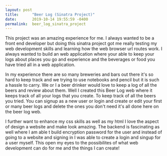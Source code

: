```yaml
---
layout: post
title:      "Beer Log (Sinatra Project)"
date:       2019-10-14 19:55:59 -0400
permalink:  beer_log_sinatra_project
---
```



 This project was an amazing experience for me. I always wanted to be a front end developer but doing this sinatra project got me really testing my web development skills and learning how the web browser url routes work. I always wanted to build an web application where your able to keep your logs about places you go and experience and the beverages or food you have tried all in a web application.

 In my experience there are so many breweries and bars out there it's so hard to keep track and we trying to use notebooks and pencil but it is such a hassle to carry. We or I a beer drinker would love to keep a log of all the beers and review about them. Well I created this Beer Log web where it keeps track of all your logs that you create. To keep track of all the beers you tried. You can signup as a new user or login and create or edit your first or many beer logs and delete the ones you don't need it's all done here on the beer log web. 
						
I further want to enhance my css skills as well as my html I love the aspect of design a website and make look amazing. The backend is fascinating as well where I am able t build encryption password for the user and instead of going to a website and signing in I was able to create a login and singup for a user myself. This open my eyes to the possibilites of what web development can do for me and the things I can create!

						


